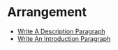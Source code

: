 # Arrangement
* [Write A Description Paragraph](Arrangement-WriteADescriptionParagraph.md)
* [Write An Introduction Paragraph](Arrangement-WriteAnIntroductionParagraph.md)
